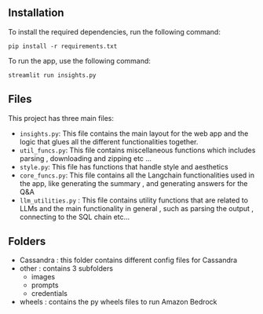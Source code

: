 
## Installation

To install the required dependencies, run the following command:

`pip install -r requirements.txt`


To run the app, use the following command:

`streamlit run insights.py`


## Files

This project has three main files:

- `insights.py`: This file contains the main layout for the web app and the logic that glues all the different functionalities together.
- `util_funcs.py`: This file contains miscellaneous functions which includes parsing , downloading and zipping etc ...
- `style.py`: This file has functions that handle style and aesthetics
- `core_funcs.py`: This file contains all the Langchain functionalities used in the app, like generating the summary , and generating answers for the Q&A
- `llm_utilities.py` : This file contains utility functions that are related to LLMs and the main functionality in general , such as parsing the output , connecting to the SQL chain etc...

## Folders
- Cassandra : this folder contains different config files for Cassandra
- other : contains 3 subfolders
  - images
  - prompts
  - credentials
- wheels : contains the py wheels files to run Amazon Bedrock



